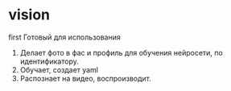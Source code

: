 # vision
first
Готовый для использования
1. Делает фото в фас и профиль для обучения нейросети, по идентификатору.
2. Обучает, создает yaml
3. Распознает на видео, воспроизводит.
